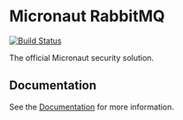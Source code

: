 # Micronaut RabbitMQ

[![Build Status](https://travis-ci.org/micronaut-projects/micronaut-security.svg?branch=master)](https://travis-ci.org/micronaut-projects/micronaut-security)

 The official Micronaut security solution.

 ## Documentation

 See the [Documentation](https://micronaut-projects.github.io/micronaut-security/1.1.x/guide) for more information.


